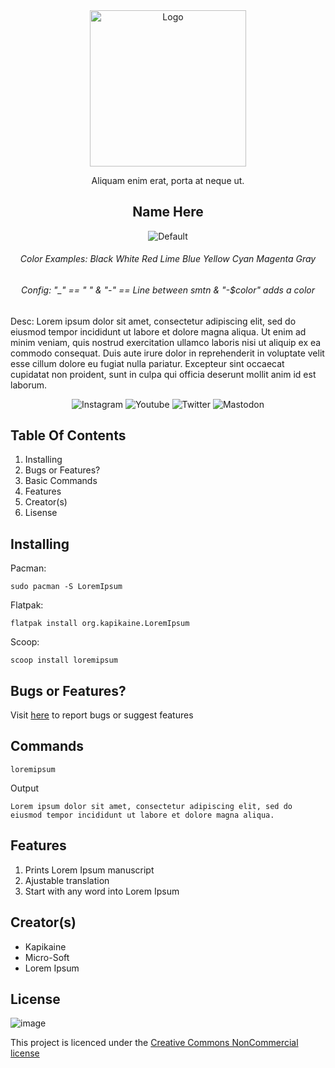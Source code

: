 <div align="center">
    <img src="https://static.vecteezy.com/system/resources/previews/019/518/340/large_2x/preview-image-icon-for-your-website-mobile-presentation-and-logo-design-free-vector.jpg" alt="Logo" width="250" height="250">

Aliquam enim erat, porta at neque ut.
  
## Name Here

![Default](https://img.shields.io/badge/Hello,_World!-Second_Line-blue)

###### Color Examples: Black White Red Lime Blue Yellow Cyan Magenta Gray
###### Config: "_" == " " & "-" == Line between smtn & "-$color" adds a color
</div>
Desc: Lorem ipsum dolor sit amet, consectetur adipiscing elit, sed do eiusmod tempor incididunt ut labore et dolore magna aliqua. Ut enim ad minim veniam, quis nostrud exercitation ullamco laboris nisi ut aliquip ex ea commodo consequat. Duis aute irure dolor in reprehenderit in voluptate velit esse cillum dolore eu fugiat nulla pariatur. Excepteur sint occaecat cupidatat non proident, sunt in culpa qui officia deserunt mollit anim id est laborum.

<div align="center">
    
![Instagram](https://img.shields.io/badge/Instagram-www.example.com-purple)
![Youtube](https://img.shields.io/badge/Youtube-www.example.com-red)
![Twitter](https://img.shields.io/badge/Twitter-www.example.com-blue)
![Mastodon](https://img.shields.io/badge/Mastodon-www.example.com-green)

</div>

## Table Of Contents
1. Installing
2. Bugs or Features?
3. Basic Commands
4. Features
5. Creator(s)
6. Lisense

## Installing
Pacman:
```
sudo pacman -S LoremIpsum
```
Flatpak:
```
flatpak install org.kapikaine.LoremIpsum
```
Scoop:
```
scoop install loremipsum
```
## Bugs or Features?
Visit [here](www.example.com) to report bugs or suggest features

## Commands
```
loremipsum
```
Output
```
Lorem ipsum dolor sit amet, consectetur adipiscing elit, sed do eiusmod tempor incididunt ut labore et dolore magna aliqua.
```

## Features
1. Prints Lorem Ipsum manuscript
2. Ajustable translation
3. Start with any word into Lorem Ipsum

## Creator(s)
- Kapikaine
- Micro-Soft
- Lorem Ipsum

## License
![image](https://upload.wikimedia.org/wikipedia/commons/thumb/d/d3/Cc_by-nc_icon.svg/640px-Cc_by-nc_icon.svg.png)

This project is licenced under the [Creative Commons NonCommercial license](https://creativecommons.org/licenses/by-nc/4.0/)

